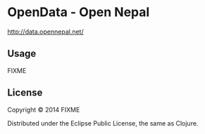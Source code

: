 # OpenData - Open Nepal

http://data.opennepal.net/

## Usage

FIXME

## License

Copyright © 2014 FIXME

Distributed under the Eclipse Public License, the same as Clojure.
